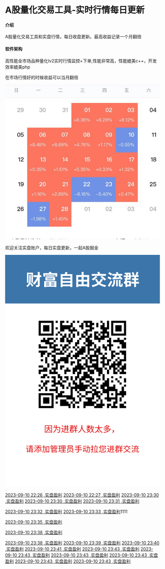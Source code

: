 # A股量化交易工具-实时行情每日更新

#### 介绍
A股量化交易工具和实盘行情，每日收盘更新。最高收益记录一个月翻倍

#### 软件架构
高性能全市场品种量化lv2实时行情监控+下单,性能非常高，性能媲美c++，开发效率媲美php

在市场行情好的时候收益可以当月翻倍

![量化最高收益当月翻倍](%E4%B8%80%E4%B8%AA%E6%9C%88%E7%BF%BB%E5%80%8D.jpg)

欢迎关注实盘账户，每日实盘更新，一起A股掘金

![实盘账户每日更新](关注实盘.png)

[2023-09-10 22:26 ,实盘盈利](https://zhuanlan.zhihu.com/p/11)
[2023-09-10 22:27 ,实盘盈利](https://zhuanlan.zhihu.com/p/11)
[2023-09-10 23:30 ,实盘盈利](https://zhuanlan.zhihu.com/p/11)
[2023-09-10 23:30 ,实盘盈利](https://zhuanlan.zhihu.com/p/11)
[2023-09-10 23:31 ,实盘盈利](https://zhuanlan.zhihu.com/p/11)

[2023-09-10 23:32 ,实盘盈利](https://zhuanlan.zhihu.com/p/11)
[2023-09-10 23:33 ,实盘盈利](https://zhuanlan.zhihu.com/p/11)1111

[2023-09-10 23:35 ,实盘盈利](https://zhuanlan.zhihu.com/p/11)

[2023-09-10 23:38 ,实盘盈利](https://zhuanlan.zhihu.com/p/11)

[2023-09-10 23:38 ,实盘盈利](https://zhuanlan.zhihu.com/p/11)
[2023-09-10 23:39 ,实盘盈利](https://zhuanlan.zhihu.com/p/11)
[2023-09-10 23:40 ,实盘盈利](https://zhuanlan.zhihu.com/p/11)
[2023-09-10 23:41 ,实盘盈利](https://zhuanlan.zhihu.com/p/11)
[2023-09-10 23:43 ,实盘盈利](https://zhuanlan.zhihu.com/p/11)
[2023-09-10 23:43 ,实盘盈利](https://zhuanlan.zhihu.com/p/11)
[2023-09-10 23:43 ,实盘盈利](https://zhuanlan.zhihu.com/p/11)
[2023-09-10 23:43 ,实盘盈利](https://zhuanlan.zhihu.com/p/11)
[2023-09-10 23:43 ,实盘盈利](https://zhuanlan.zhihu.com/p/11)
[2023-09-10 23:43 ,实盘盈利](https://zhuanlan.zhihu.com/p/11)
